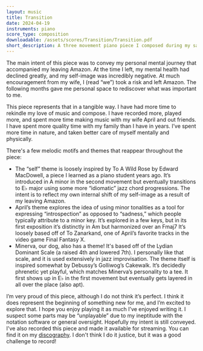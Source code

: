 ```yaml
---
layout: music
title: Transition
date: 2024-04-19
instruments: piano
score_type: composition
downloadable: /assets/scores/Transition/Transition.pdf
short_description: A three movement piano piece I composed during my sabbatical
---
```


The main intent of this piece was to convey my personal mental journey that accompanied my leaving Amazon. At the time I left, my mental health had declined greatly, and my self-image was incredibly negative. At much encouragement from my wife, I (read “we”) took a risk and left Amazon. The following months gave me personal space to rediscover what was important to me.

This piece represents that in a tangible way. I have had more time to rekindle my love of music and compose. I have recorded more, played more, and spent more time making music with my wife April and out friends. I have spent more quality time with my family than I have in years. I’ve spent more time in nature, and taken better care of myself mentally and physically.

There's a few melodic motifs and themes that reappear throughout the piece:
- The “self” theme is loosely inspired by To A Wild Rose by Edward MacDowell, a piece I learned as a piano student years ago. It’s introduced in A minor in the second movement but eventually transitions to E♭ major using some more “idiomatic” jazz chord progressions. The intent is to reflect my own internal shift of my self-image as a result of my leaving Amazon.
- April’s theme explores the idea of using minor tonalities as a tool for expressing “introspection” as opposed to “sadness,” which people typically attribute to a minor key. It’s explored in a few keys, but in its first exposition it’s distinctly in Am but harmonized over an Fmaj7  It’s loosely based off of To Zanarkand, one of April’s favorite tracks in the video game Final Fantasy X.
- Minerva, our dog, also has a theme! It's based off of the Lydian Dominant Scale (a raised 4th and lowered 7th). I personally like that scale, and it is used extensively in jazz improvisation. The theme itself is inspired somewhat by Debussy’s Golliwog’s Cakewalk. It’s decidedly phrenetic yet playful, which matches Minerva’s personality to a tee. It first shows up in E♭ in the first movement but eventually gets layered in all over the place (also apt).

I’m very proud of this piece, although I do not think it’s perfect. I think it does represent the beginning of something new for me, and I’m excited to explore that. I hope you enjoy playing it as much I’ve enjoyed writing it. I suspect some parts may be “unplayable” due to my ineptitude with the notation software or general oversight. Hopefully my intent is still conveyed. I've also recorded this piece and made it available for streaming. You can find it on my [discography](/discography.html). I don't think I do it justice, but it was a good challenge to record!